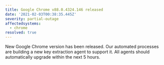 ```yaml
---
title: Google Chrome v88.0.4324.146 released
date: '2021-02-03T00:38:35.445Z'
severity: partial-outage
affectedsystems:
  - chrome
resolved: true
---
```

New Google Chrome version has been released. Our automated processes are building a new key extraction agent to support it. All agents should automatically upgrade within the next 5 hours.

<!--- language code: en -->
